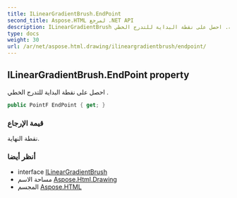 ```yaml
---
title: ILinearGradientBrush.EndPoint
second_title: Aspose.HTML لمرجع .NET API
description: ILinearGradientBrush ملكية. احصل على نقطة البداية للتدرج الخطي .
type: docs
weight: 30
url: /ar/net/aspose.html.drawing/ilineargradientbrush/endpoint/
---
```

## ILinearGradientBrush.EndPoint property

احصل على نقطة البداية للتدرج الخطي .

```csharp
public PointF EndPoint { get; }
```

### قيمة الإرجاع

نقطة النهاية.

### أنظر أيضا

* interface [ILinearGradientBrush](../)
* مساحة الاسم [Aspose.Html.Drawing](../../ilineargradientbrush/)
* المجسم [Aspose.HTML](../../../)


